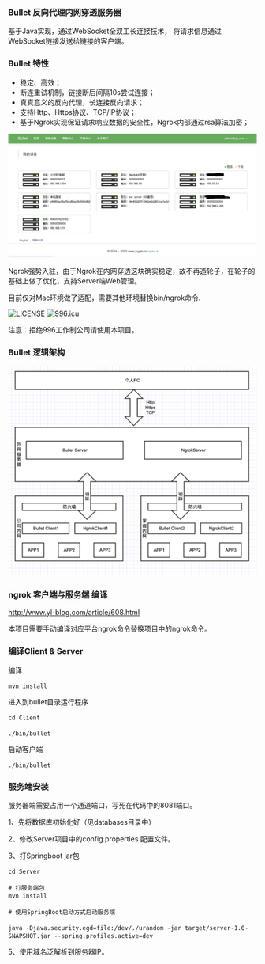 ### Bullet 反向代理内网穿透服务器

基于Java实现，通过WebSocket全双工长连接技术， 将请求信息通过WebSocket链接发送给链接的客户端。


### Bullet 特性

- 稳定、高效；
- 断连重试机制，链接断后间隔10s尝试连接；
- 真真意义的反向代理，长连接反向请求；
- 支持Http、Https协议、TCP/IP协议；
- 基于Ngrok实现保证请求响应数据的安全性，Ngrok内部通过rsa算法加密；

![image](docs/images/WX20191226-100852.jpg)

Ngrok强势入驻，由于Ngrok在内网穿透这块确实稳定，故不再造轮子，在轮子的基础上做了优化，支持Server端Web管理。

目前仅对Mac环境做了适配，需要其他环境替换bin/ngrok命令.

[![LICENSE](https://img.shields.io/badge/license-Anti%20996-blue.svg)](https://github.com/996icu/996.ICU/blob/master/LICENSE)
[![996.icu](https://img.shields.io/badge/link-996.icu-red.svg)](https://996.icu)

注意：拒绝996工作制公司请使用本项目。

### Bullet 逻辑架构


![image](docs/images/WX20190603-173120.png)



### ngrok 客户端与服务端 编译

http://www.yl-blog.com/article/608.html

本项目需要手动编译对应平台ngrok命令替换项目中的ngrok命令。


### 编译Client & Server

编译
```
mvn install
```

进入到bullet目录运行程序
```
cd Client

./bin/bullet

```

启动客户端

```
./bin/bullet
```


### 服务端安装

服务器端需要占用一个通道端口，写死在代码中的8081端口。

1、先将数据库初始化好（见databases目录中）

2、修改Server项目中的config.properties 配置文件。

3、打Springboot jar包

```
cd Server

# 打服务端包
mvn install

# 使用SpringBoot启动方式启动服务端

java -Djava.security.egd=file:/dev/./urandom -jar target/server-1.0-SNAPSHOT.jar --spring.profiles.active=dev
```

5、使用域名泛解析到服务器IP。
